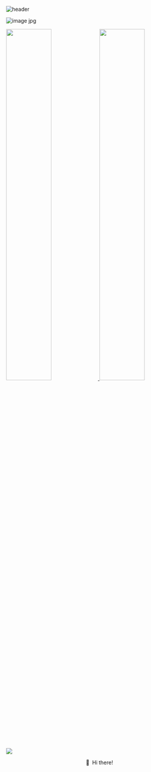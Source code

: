 ![header](https://capsule-render.vercel.app/api?type=waving&color=timeGradient&text=⛄️%20Snow%20Github&animation=fadeIn&fontSize=28&fontAlignY=35&fontAlign=50&height=150)

![image jpg](https://github.com/Snow0406/Snow0406/assets/87596507/5196def9-fb91-49fc-a44c-34952e4a661e)
  
<a href="s">
  <img src="https://github-readme-stats.vercel.app/api?username=Snow0406&theme=tokyonight&show_icons=true&hide_border=true&count_private=true" width="49.2%" />
  <img src="https://raw.githubusercontent.com/Snow0406/github-stats-transparent/output/generated/languages.svg" width="49.2%" /
</a>

<a href="mailto:snowland.dev@gmail.com" target="_blank"><img src="https://img.shields.io/badge/snowland.dev@gmail.com-EA4335?style=flat-square&logo=Gmail&logoColor=white"/></a>

<div align="center">
  
<p>
  👋&nbsp; Hi there!
</p>

</div>
